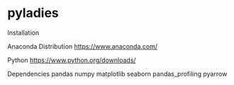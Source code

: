 # pyladies

Installation

Anaconda Distribution
https://www.anaconda.com/

Python
https://www.python.org/downloads/

Dependencies
pandas
numpy
matplotlib
seaborn
pandas_profiling
pyarrow
